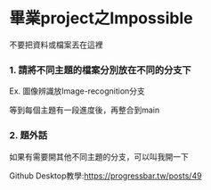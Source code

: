 # 畢業project之Impossible
不要把資料或檔案丟在這裡<br>

### 1. 請將不同主題的檔案分別放在不同的分支下 <br> 
  Ex. 圖像辨識放Image-recognition分支 <br>
  
  等到每個主題有一段進度後，再整合到main <br>

### 2. 題外話
如果有需要開其他不同主題的分支，可以叫我開一下 <br>

Github Desktop教學:https://progressbar.tw/posts/49<br>
